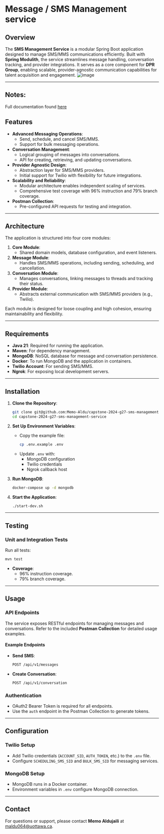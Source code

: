 # Message / SMS Management service

## Overview
The **SMS Management Service** is a modular Spring Boot application designed to manage SMS/MMS communications efficiently. Built with **Spring Modulith**, the service streamlines message handling, conversation tracking, and provider integrations. It serves as a core component for **DPR Group**, enabling scalable, provider-agnostic communication capabilities for talent acquisition and engagement.
![image](https://github.com/user-attachments/assets/9b30d076-ddfe-4cc1-bfbb-6d6bc1733785)

---
## Notes:
Full documentation found [here](https://github.com/Memo-Aldu/capstone-2024-g27-wiki/wiki/SMS-Management-System) 

## Features
- **Advanced Messaging Operations**:
  - Send, schedule, and cancel SMS/MMS.
  - Support for bulk messaging operations.
- **Conversation Management**:
  - Logical grouping of messages into conversations.
  - API for creating, retrieving, and updating conversations.
- **Provider Agnostic Design**:
  - Abstraction layer for SMS/MMS providers.
  - Initial support for Twilio with flexibility for future integrations.
- **Scalability and Reliability**:
  - Modular architecture enables independent scaling of services.
  - Comprehensive test coverage with 96% instruction and 79% branch coverage.
- **Postman Collection**:
  - Pre-configured API requests for testing and integration.

---

## Architecture
The application is structured into four core modules:
1. **Core Module**:
   - Shared domain models, database configuration, and event listeners.
2. **Message Module**:
   - Handles SMS/MMS operations, including sending, scheduling, and cancellation.
3. **Conversation Module**:
   - Manages conversations, linking messages to threads and tracking their status.
4. **Provider Module**:
   - Abstracts external communication with SMS/MMS providers (e.g., Twilio).

Each module is designed for loose coupling and high cohesion, ensuring maintainability and flexibility.

---

## Requirements
- **Java 21**: Required for running the application.
- **Maven**: For dependency management.
- **MongoDB**: NoSQL database for message and conversation persistence.
- **Docker**: To run MongoDB and the application in containers.
- **Twilio Account**: For sending SMS/MMS.
- **Ngrok**: For exposing local development servers.

---

## Installation

1. **Clone the Repository**:
   ```bash
   git clone git@github.com:Memo-Aldu/capstone-2024-g27-sms-management-service.git
   cd capstone-2024-g27-sms-management-service
   ```

2. **Set Up Environment Variables**:
   - Copy the example file:
     ```bash
     cp .env.example .env
     ```
   - Update `.env` with:
     - MongoDB configuration
     - Twilio credentials
     - Ngrok callback host

3. **Run MongoDB**:
   ```bash
   docker-compose up -d mongodb
   ```

4. **Start the Application**:
   ```bash
   ./start-dev.sh
   ```

---

## Testing

### Unit and Integration Tests
Run all tests:
```bash
mvn test
```
- **Coverage**:
  - 96% instruction coverage.
  - 79% branch coverage.

---

## Usage

### API Endpoints
The service exposes RESTful endpoints for managing messages and conversations. Refer to the included **Postman Collection** for detailed usage examples.

#### Example Endpoints
- **Send SMS**:
  ```bash
  POST /api/v1/messages
  ```
- **Create Conversation**:
  ```bash
  POST /api/v1/conversation
  ```

### Authentication
- OAuth2 Bearer Token is required for all endpoints.
- Use the `auth` endpoint in the Postman Collection to generate tokens.

---

## Configuration

### Twilio Setup
- Add Twilio credentials (`ACCOUNT_SID`, `AUTH_TOKEN`, etc.) to the `.env` file.
- Configure `SCHEDULING_SMS_SID` and `BULK_SMS_SID` for messaging services.

### MongoDB Setup
- MongoDB runs in a Docker container.
- Environment variables in `.env` configure MongoDB connection.

---

## Contact
For questions or support, please contact **Memo Aldujaili** at [maldu064@uottawa.ca](mailto:maldu064@uottawa.ca).
